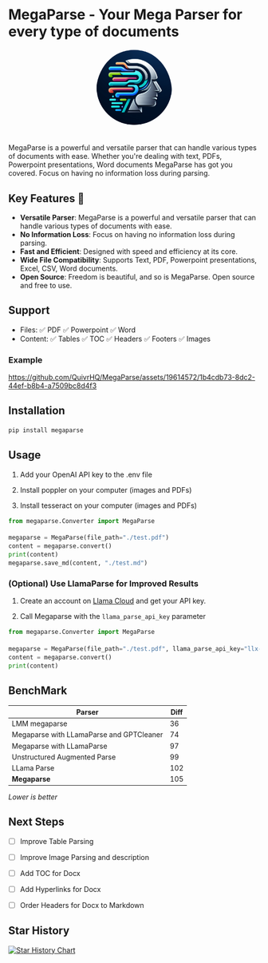 # MegaParse - Your Mega Parser for every type of documents

<div align="center">
    <img src="https://raw.githubusercontent.com/QuivrHQ/MegaParse/main/logo.png" alt="Quivr-logo" width="30%"  style="border-radius: 50%; padding-bottom: 20px"/>
</div>

MegaParse is a powerful and versatile parser that can handle various types of documents with ease. Whether you're dealing with text, PDFs, Powerpoint presentations, Word documents MegaParse has got you covered. Focus on having no information loss during parsing.

## Key Features 🎯
- **Versatile Parser**: MegaParse is a powerful and versatile parser that can handle various types of documents with ease.
- **No Information Loss**: Focus on having no information loss during parsing.
- **Fast and Efficient**: Designed with speed and efficiency at its core.
- **Wide File Compatibility**: Supports Text, PDF, Powerpoint presentations, Excel, CSV, Word documents.
- **Open Source**: Freedom is beautiful, and so is MegaParse. Open source and free to use.

## Support
- Files: ✅ PDF ✅ Powerpoint ✅ Word
- Content: ✅ Tables ✅ TOC ✅ Headers ✅ Footers ✅ Images

### Example
https://github.com/QuivrHQ/MegaParse/assets/19614572/1b4cdb73-8dc2-44ef-b8b4-a7509bc8d4f3

## Installation

```bash
pip install megaparse
```

## Usage

1. Add your OpenAI API key to the .env file

2. Install poppler on your computer (images and PDFs)

3. Install tesseract on your computer (images and PDFs)

```python
from megaparse.Converter import MegaParse

megaparse = MegaParse(file_path="./test.pdf")
content = megaparse.convert()
print(content)
megaparse.save_md(content, "./test.md")
```

### (Optional) Use LlamaParse for Improved Results

1. Create an account on [Llama Cloud](https://cloud.llamaindex.ai/) and get your API key.

2. Call Megaparse with the `llama_parse_api_key` parameter

```python
from megaparse.Converter import MegaParse

megaparse = MegaParse(file_path="./test.pdf", llama_parse_api_key="llx-your_api_key")
content = megaparse.convert()
print(content)
```

## BenchMark

<!---BENCHMARK-->
| Parser | Diff |
|---|---|
| LMM megaparse | 36 |
| Megaparse with LLamaParse and GPTCleaner | 74 |
| Megaparse with LLamaParse | 97 |
| Unstructured Augmented Parse | 99 |
| LLama Parse | 102 |
| **Megaparse** | 105 |
<!---END_BENCHMARK-->

*Lower is better*

## Next Steps

- [ ] Improve Table Parsing
- [ ] Improve Image Parsing and description
- [ ] Add TOC for Docx
- [ ] Add Hyperlinks for Docx
- [ ] Order Headers for Docx to Markdown


## Star History

[![Star History Chart](https://api.star-history.com/svg?repos=QuivrHQ/MegaParse&type=Date)](https://star-history.com/#QuivrHQ/MegaParse&Date)
